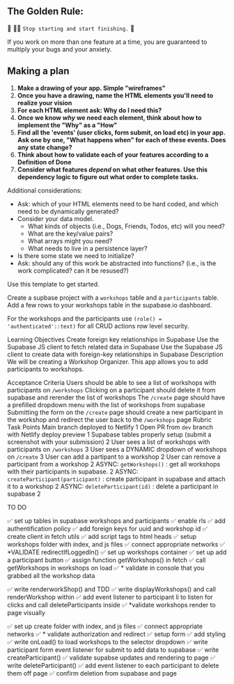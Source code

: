 ## The Golden Rule:

🦸 🦸‍♂️ `Stop starting and start finishing.` 🏁

If you work on more than one feature at a time, you are guaranteed to multiply your bugs and your anxiety.

## Making a plan

1. **Make a drawing of your app. Simple "wireframes"**
1. **Once you have a drawing, name the HTML elements you'll need to realize your vision**
1. **For each HTML element ask: Why do I need this?**
1. **Once we know _why_ we need each element, think about how to implement the "Why" as a "How"**
1. **Find all the 'events' (user clicks, form submit, on load etc) in your app. Ask one by one, "What happens when" for each of these events. Does any state change?**
1. **Think about how to validate each of your features according to a Definition of Done**
1. **Consider what features _depend_ on what other features. Use this dependency logic to figure out what order to complete tasks.**

Additional considerations:

-   Ask: which of your HTML elements need to be hard coded, and which need to be dynamically generated?
-   Consider your data model.
    -   What kinds of objects (i.e., Dogs, Friends, Todos, etc) will you need?
    -   What are the key/value pairs?
    -   What arrays might you need?
    -   What needs to live in a persistence layer?
-   Is there some state we need to initialize?
-   Ask: should any of this work be abstracted into functions? (i.e., is the work complicated? can it be resused?)

Use this template to get started.

Create a supbase project with a `workshops` table and a `participants` table. Add a few rows to your workshops table in the supabase.io dashboard.

For the workshops and the participants use `(role() = 'authenticated'::text)` for all CRUD actions row level security.

Learning Objectives
Create foreign key relationships in Supabase
Use the Supabase JS client to fetch related data in Supabase
Use the Supabase JS client to create data with foreign-key relationships in Supabase
Description
We will be creating a Workshop Organizer. This app allows you to add participants to workshops.

Acceptance Criteria
Users should be able to see a list of workshops with participants on `/workshops`
Clicking on a participant should delete it from supabase and rerender the list of workshops
The `/create` page should have a prefilled dropdown menu with the list of workshops from supabase
Submitting the form on the `/create` page should create a new participant in the workshop and redirect the user back to the `/workshops` page
Rubric
Task	Points
Main branch deployed to Netlify	1
Open PR from `dev` branch with Netlify deploy preview	1
Supabase tables properly setup (submit a screenshot with your submission)	2
User sees a list of workshops with participants on `/workshops`	3
User sees a DYNAMIC dropdown of workshops on `/create`	3
User can add a partipant to a workshop	2
User can remove a participant from a workshop	2
ASYNC: `getWorkshops()` : get all workshops with their participants in supabase.	2
ASYNC: `createParticipant(participant)` : create participant in supabase and attach it to a workshop	2
ASYNC: `deleteParticipant(id)` : delete a participant in supabase	2

TO DO 

✅ set up tables in supabase workshops and participants
    ✅ enable rls 
    ✅ add authentification policy
    ✅ add foreign keys for uuid and workshop id
    ✅ create client in fetch utils 
    ✅ add script tags to html heads 
✅ setup workshops folder with index, and js files
    ✅ connect appropriate networks
    ✅  *VALIDATE redirectIfLoggedIn()
    ✅ set up workshops container 
    ✅ set up add a participant button
    ✅ assign function getWorkshops() in fetch
    ✅ call getWorkshops in workshops on load 
    ✅ * validate in console that you grabbed all the workshop data

✅ write renderworkShop() and TDD
✅ write displayWorkshops() and call renderWorkshop within
✅ add event listener to participant li to listen for clicks and call deleteParticipants inside
✅ *validate workshops render to page visually

✅ set up create folder with index, and js files
✅ connect appropriate networks
✅ * validate authorization and redirect
✅ setup form
✅ add styling
✅ write onLoad() to load workshops to the selector dropdown
✅ write participant form event listener for submit to add data to supabase
✅ write createParticipant()
✅ validate supabse updates and rendering to page
✅ write deleteParticipant() 
✅ add event listener to each participant to delete them off page 
✅ confirm deletion from supabase and page


